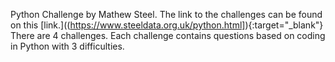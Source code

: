 Python Challenge by Mathew Steel. The link to the challenges can be found on this [link.]((https://www.steeldata.org.uk/python.html]){:target="_blank"}
There are 4 challenges. Each challenge contains questions based on coding in Python with 3 difficulties.
